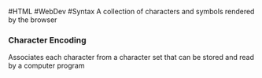#HTML #WebDev #Syntax 
A collection of characters and symbols rendered by the browser

### Character Encoding
Associates each character from a character set that can be stored and read by a computer program
